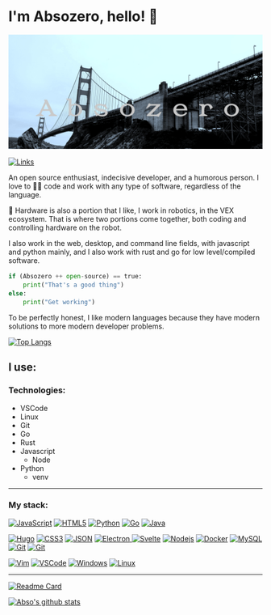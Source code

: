 ﻿
# I'm Absozero, hello! 👋

![image](./banner.jpg)

[![Links](https://img.shields.io/badge/-Links-green?style=flat&link=https://linktr.ee/absozero)](https://linktr.ee/absozero)

An open source enthusiast, indecisive developer, and a humorous person. I love to 👨‍💻 code and work with any type of software, regardless of the language.

:robot: Hardware is also a portion that I like, I work in robotics, in the VEX ecosystem. That is where two portions come together, both coding and controlling hardware on the robot.

I also work in the web, desktop, and command line fields, with javascript and python mainly, and I also work with rust and go for low level/compiled software.
```python
if (Absozero ++ open-source) == true:
	print("That's a good thing")
else:
	print("Get working") 
```
To be perfectly honest, I like modern languages because they have modern solutions to more modern developer problems.

[![Top Langs](https://github-readme-stats.vercel.app/api/top-langs/?username=absozero&theme=radical)](https://github.com/absozero)
## I use:
### Technologies:
- VSCode
- Linux
- Git
- Go
- Rust
- Javascript
	- Node
- Python
	- venv

---

### My stack:
[![JavaScript](https://img.shields.io/badge/-JavaScript-black?style=flat&logo=javascript&link=https://github.com/absozero)](https://github.com/absozero)
[![HTML5](https://img.shields.io/badge/-HTML5-E34F26?style=flat&logo=html5&logoColor=white&link=https://github.com/absozero)](https://github.com/absozero)
[![Python](https://img.shields.io/badge/-Python-darkblue?style=flat&logo=python&logoColor=yellow&link=https://github.com/absozero)](https://github.com/absozero)
[![Go](https://img.shields.io/badge/-Go-blue?style=flat&logo=go&logoColor=white&link=https://github.com/absozero)](https://github.com/absozero)
[![Java](https://img.shields.io/badge/Rust-D87600?style=flat&logo=rust&link=https://github.com/absozero)](https://github.com/absozero)

[![Hugo](https://img.shields.io/badge/-Hugo-418958?style=flat&logo=hugo&logoColor=white&link=https://github.com/absozero)](https://github.com/absozero)
[![CSS3](https://img.shields.io/badge/-CSS3-1572B6?style=flat&logo=css3&link=https://github.com/absozero)](https://github.com/absozero)
[![JSON](https://img.shields.io/badge/-json-02569B?style=flat&logo=json&link=https://github.com/absozero)](https://github.com/absozero)
[![Electron](https://img.shields.io/badge/-Electron-dimgray?style=flat&logo=electron&logoColor=aliceblue&link=https://github.com/absozero)](https://github.com/absozero)[
![Svelte](https://img.shields.io/badge/-Svelte-orangered?style=flat&logo=svelte&logoColor=white&link=https://github.com/absozero)](https://github.com/absozero)
[
![Nodejs](https://img.shields.io/badge/-Nodejs-darkgreen?style=flat&logo=Node.js&logoColor=yellow&link=https://github.com/absozero)](https://github.com/absozero)
[![Docker](https://img.shields.io/badge/-Docker-black?style=flat&logo=docker&link=https://github.com/absozero)](https://github.com/absozero)
[![MySQL](https://img.shields.io/badge/-MySQL-black?style=flat&logo=mysql&link=https://github.com/absozero)](https://github.com/absozero)
[![Git](https://img.shields.io/badge/-Git-black?style=flat&logo=git&link=https://github.com/absozero)](https://github.com/absozero)
[![Git](https://img.shields.io/badge/-Github-black?style=flat&logo=github&logoColor=white&link=https://github.com/absozero)](https://github.com/absozero)

[![Vim](https://img.shields.io/badge/-Vim-darkgreen?style=flat&logo=vim&link=https://github.com/absozero)](https://github.com/absozero)
[![VSCode](https://img.shields.io/badge/-Vscode-blue?style=flat&logo=visual-studio-code&link=https://github.com/absozero)](https://github.com/absozero)
[![Windows](https://img.shields.io/badge/-Windows-darkblue?style=flat&logo=windows&link=https://github.com/absozero)](https://github.com/absozero)
[![Linux](https://img.shields.io/badge/-Linux-black?style=flat&logo=linux&logoColor=yellow&link=https://github.com/absozero)](https://github.com/absozero)

---

[![Readme Card](https://github-readme-stats.vercel.app/api/pin/?username=absozero&theme=react&repo=absozero.github.io)](https://github.com/absozero/absozero.github.io)

[![Abso's github stats](https://github-readme-stats.vercel.app/api?username=absozero&theme=blueberry&show_icons=true&hide_border=true&bg_color=303446&text_color=c6d0f5&icon_color=ca9ee6&title_color=81c8be)](https://github.com/absozero/absozero)
